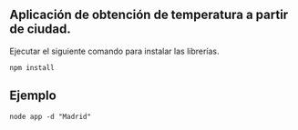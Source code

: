 ## Aplicación de obtención de temperatura a partir de ciudad.

Ejecutar el siguiente comando para instalar las librerías.

```
npm install
```

## Ejemplo

```
node app -d "Madrid"
```